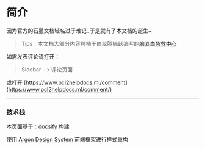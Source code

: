# 简介

因为官方的石墨文档域名过于难记..于是就有了本文档的诞生~

> Tips：本文档大部分内容移植于由龙腾猫跃编写的[脑溢血急救中心](https://shimo.im/docs/qKPttVvXKqPD8YDC)

如需发表评论请打开： 

> Sidebar --> 评论页面

或打开 [https://www.pcl2helpdocs.ml/comment](https://www.pcl2helpdocs.ml/comment/)

---

### 技术栈

本页面基于：[docsify](https://docsify.js.org/) 构建

使用 [Argon Design System](https://www.creative-tim.com/product/argon-design-system) 前端框架进行样式重构
